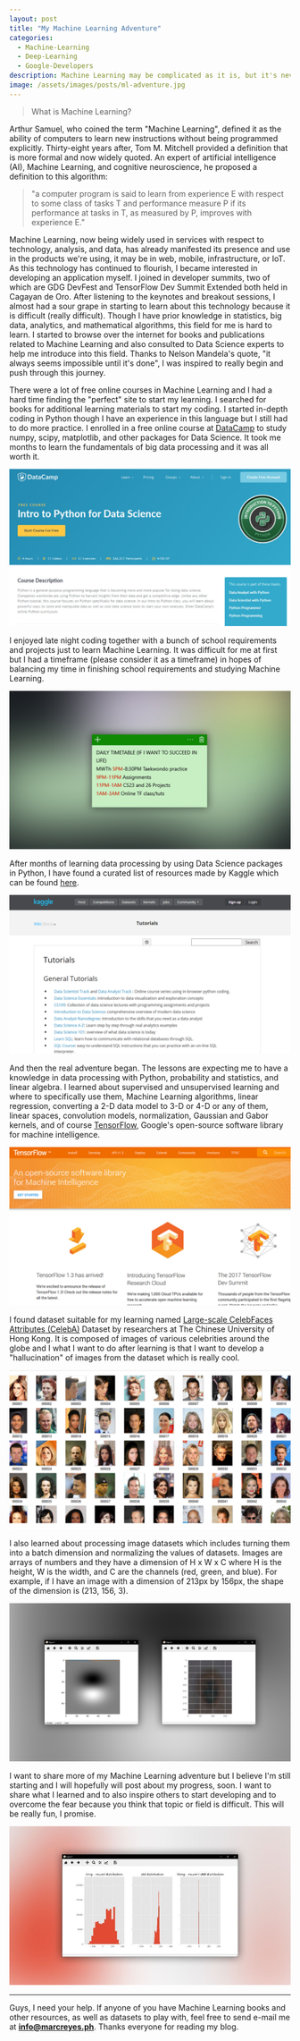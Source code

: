 ```yaml
---
layout: post
title: "My Machine Learning Adventure"
categories: 
  - Machine-Learning
  - Deep-Learning
  - Google-Developers
description: Machine Learning may be complicated as it is, but it's never impossible to develop an application of your own. As a total beginner in Machine Learning, I'm sharing my experience in studying it and hopefully build Machine Learning-powered applications. Read the blog to learn more.
image: /assets/images/posts/ml-adventure.jpg
---
```


> What is Machine Learning?

Arthur Samuel, who coined the term "Machine Learning", defined it as the ability of computers to learn new instructions without being programmed explicitly. Thirty-eight years after, Tom M. Mitchell provided a definition that is more formal and now widely quoted. An expert of artificial intelligence (AI), Machine Learning, and cognitive neuroscience, he proposed a definition to this algorithm: 

> "a computer program is said to learn from experience E with respect to some class of tasks T and performance measure P if its performance at tasks in T, as measured by P, improves with experience E." 

Machine Learning, now being widely used in services with respect to technology, analysis, and data, has already manifested its presence and use in the products we're using, it may be in web, mobile, infrastructure, or IoT. As this technology has continued to flourish, I became interested in developing an application myself. I joined in developer summits, two of which are GDG DevFest and TensorFlow Dev Summit Extended both held in Cagayan de Oro. After listening to the keynotes and breakout sessions, I almost had a sour grape in starting to learn about this technology because it is difficult (really difficult). Though I have prior knowledge in statistics, big data, analytics, and mathematical algorithms, this field for me is hard to learn. I started to browse over the internet for books and publications related to Machine Learning and also consulted to Data Science experts to help me introduce into this field. Thanks to Nelson Mandela's quote, "it always seems impossible until it's done", I was inspired to really begin and push through this journey.

There were a lot of free online courses in Machine Learning and I had a hard time finding the "perfect" site to start my learning. I searched for books for additional learning materials to start my coding. I started in-depth coding in Python though I have an experience in this language but I still had to do more practice. I enrolled in a free online course at [DataCamp](https://www.datacamp.com/courses/intro-to-python-for-data-science) to study numpy, scipy, matplotlib, and other packages for Data Science. It took me months to learn the fundamentals of big data processing and it was all worth it. 

![DataCamp](/assets/images/posts/body/mlad-datacamp.jpg "DataCamp")

I enjoyed late night coding together with a bunch of school requirements and projects just to learn Machine Learning. It was difficult for me at first but I had a timeframe (please consider it as a timeframe) in hopes of balancing my time in finishing school requirements and studying Machine Learning. 

![My Machine Learning Study Frame](/assets/images/posts/body/mlad-notes.jpg "My Machine Learning Study Frame")

After months of learning data processing by using Data Science packages in Python, I have found a curated list of resources made by Kaggle which can be found [here](https://www.kaggle.com/wiki/Tutorials). 

![Kaggle](/assets/images/posts/body/mlad-kaggle.jpg "Kaggle")

And then the real adventure began. The lessons are expecting me to have a knowledge in data processing with Python, probability and statistics, and linear algebra. I learned about supervised and unsupervised learning and where to specifically use them, Machine Learning algorithms, linear regression, converting a 2-D data model to 3-D or 4-D or any of them, linear spaces, convolution models, normalization, Gaussian and Gabor kernels, and of course [TensorFlow](https://www.tensorflow.org/), Google's open-source software library for machine intelligence. 

![TensorFlow](/assets/images/posts/body/mlad-tensorflow.jpg "TensorFlow")

I found dataset suitable for my learning named [Large-scale CelebFaces Attributes (CelebA)](http://mmlab.ie.cuhk.edu.hk/projects/CelebA.html) Dataset by researchers at The Chinese University of Hong Kong. It is composed of images of various celebrities around the globe and I what I want to do after learning is that I want to develop a "hallucination" of images from the dataset which is really cool. 

![Large-scale CelebFaces Attributes (CelebA) Dataset](/assets/images/posts/body/mlad-dataset.jpg "Large-scale CelebFaces Attributes (CelebA)")

I also learned about processing image datasets which includes turning them into a batch dimension and normalizing the values of datasets. Images are arrays of numbers and they have a dimension of H x W x C where H is the height, W is the width, and C are the channels (red, green, and blue). For example, if I have an image with a dimension of 213px by 156px, the shape of the dimension is (213, 156, 3). 

![Gabor Kernel](/assets/images/posts/body/mlad-gabor.jpg "Gabor Kernel")

I want to share more of my Machine Learning adventure but I believe I'm still starting and I will hopefully will post about my progress, soon. I want to share what I learned and to also inspire others to start developing and to overcome the fear because you think that topic or field is difficult. This will be really fun, I promise. 

![Image Normalization](/assets/images/posts/body/mlad-normalization.jpg "Image Normalization")

---

Guys, I need your help. If anyone of you have Machine Learning books and other resources, as well as datasets to play with, feel free to send e-mail me at **[info@marcreyes.ph](mailto:info@marcreyes.ph)**. Thanks everyone for reading my blog.